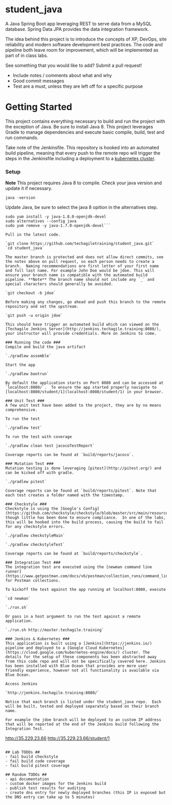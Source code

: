 # student_java #

A Java Spring Boot app leveraging REST to serve data from a MySQL database.  Spring Data JPA provides the data integration framework.

The idea behind this project is to introduce the concepts of XP, DevOps, site reliability and  modern software development best practices. The code and pipeline both leave room for improvement, which will be implemented as part of in class labs.

See something that you would like to add? Submit a pull request!

- Include notes / comments about what and why
- Good commit messages
- Test are a must, unless they are left off for a specific purpose

# Getting Started #

This project contains everything necessary to build and run the project with the exception of Java.  Be sure to install Java 8. This project leverages Gradle to manage dependencies and execute basic compile, build, test and run commands.

Take note of the Jenkinsfile.  This repository is hooked into an automated build pipeline, meaning that every push to the remote repo will trigger the steps in the Jenkinsfile including a deployment to a [kubernetes cluster](https://cloud.google.com/kubernetes-engine/docs/).

### Setup ###
**Note** This project requires Java 8 to compile. Check your java version and update it if necessary.

`java -version`

Update Java, be sure to select the java 8 opition in the alternatives step.
```
sudo yum install -y java-1.8.0-openjdk-devel
sudo alternatives --config java
sudo yum remove -y java-1.7.0-openjdk-devel```

Pull in the latest code.

`git clone https://github.com/techagiletraining/student_java.git`
`cd student_java`

The master branch is protected and does not allow direct commits, see the notes above on pull request, so each person needs to create a branch.  Naming recommendations are first letter of your first name and full last name. For example John Doe would be jdoe. This will ensure your branch name is compatible with the automated build pipeline. **Note** The branch name should not include any `_` and special characters should generally be avoided.

`git checkout -b jdoe`

Before making any changes, go ahead and push this branch to the remote repository and set the upstream.

`git push -u origin jdoe`

This should have trigger an automated build which can viewed on the  [Techagile Jenkins Server](http://jenkins.techagile.training:8080/), your instructor will provide credentials. More on Jenkins to come.

### Running the code ###
Compile and build the java artifact

`./gradlew assemble`

Start the app

`./gradlew bootrun`

By default the application starts on Port 8080 and can be accessed at `localhost:8080/`.  To ensure the app started properly navigate to [localhost:8080/student/1](localhost:8080/student/1) in your browser.

### Unit Test ###
A few unit test have been added to the project, they are by no means comprehensive.

To run the test

`./gradlew test`

To run the test with coverage

`./gradlew clean test jacocoTestReport`

Coverage reports can be found at `build/reports/jacoco`.

### Mutation Test ###
Mutation testing is done leveraging [pitest](http://pitest.org/) and can be kicked off with gradle.

`./gradlew pitest`

Coverage reports can be found at `build/reports/pitest`. Note that each test creates a folder named with the timestamp.

### Checkstyle ###
Checkstyle is using the [Google's Config](https://github.com/checkstyle/checkstyle/blob/master/src/main/resources/google_checks.xml), though little has been done to ensure compliance.  In one of the labs, this will be hooked into the build process, causing the build to fail for any checkstyle errors.

`./gradlew checkstyleMain`

`./gradlew checkstyleTest`

Coverage reports can be found at `build/reports/checkstyle`.

### Integration Test ###
The integration test are executed using the [newman command line runner](https://www.getpostman.com/docs/v6/postman/collection_runs/command_line_integration_with_newman) for Postman collections.

To kickoff the test against the app running at localhost:8080, execute

`cd newman`

`./run.sh`

Or pass in a host argument to run the test against a remote application.

`./run.sh http://master.techagile.training`

### Jenkins & Kubernetes ###
This application is built using a [Jenkins](https://jenkins.io/) pipeline and deployed to a [Google Cloud Kubernetes](https://cloud.google.com/kubernetes-engine/docs/) cluster. The details for the setup of these components has been abstracted away from this code repo and will not be specifically covered here. Jenkins has been installed with Blue Ocean that provides are more user friendly experience, however not all functionality is available via Blue Ocean.

Access Jenkins

`http://jenkins.techagile.training:8080/`

Notice that each branch is listed under the student_java repo.  Each will be built, tested and deployed separately based on their branch name.

For example the jdoe branch will be deployed to an custom IP address that will be reported at the end of the Jenkins build following the Integration Test.

```
http://35.229.23.66
http://35.229.23.66/student/1
```

## Lab TODOs ##
- fail build checkstyle
- fail build code coverage
- fail build pitest coverage

## Random TODOs ##
- api documentation
- custom docker images for the Jenkins build
- publish test results for auditing
- create dns entry for newly deployed branches (this IP is exposed but the DNS entry can take up to 5 minutes)
